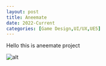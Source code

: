 ```yaml
---
layout: post
title: Aneemate
date: 2022-Current
categories: [Game Design,UI/UX,UE5]
---
```


Hello this is aneemate project

![alt](https://picsum.photos/800/300)

